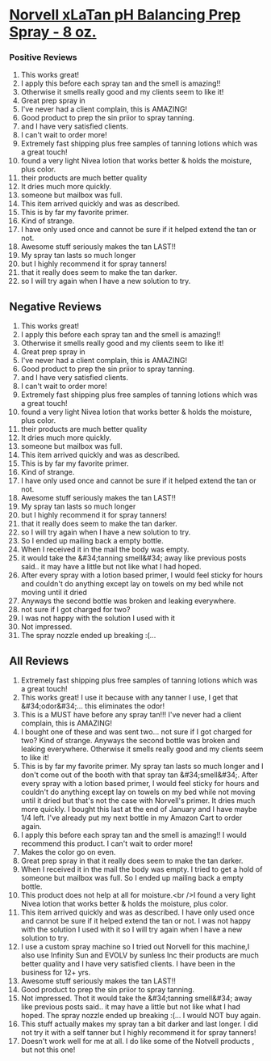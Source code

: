 # [Norvell xLaTan pH Balancing Prep Spray - 8 oz.](https://products.checkmycream.com/products/Norvell-xLaTan-pH-Balancing-Prep-Spray-8-oz..html)

### Positive Reviews

<ol>
      <li>This works great!  </li>
      <li>I apply this before each spray tan and the smell is amazing!!</li>
      <li>Otherwise it smells really good and my clients seem to like it!</li>
      <li>Great prep spray in</li>
      <li>I&#x27;ve never had a client complain, this is AMAZING!</li>
      <li>Good product to prep the sin priior to spray tanning.</li>
      <li>and I have very satisfied clients.</li>
      <li>I can&#x27;t wait to order more!</li>
      <li>Extremely fast shipping plus free samples of tanning lotions which was a great touch!</li>
      <li>found a very light Nivea lotion that works better &amp; holds the moisture, plus color.</li>
      <li>their products are much better quality</li>
      <li>It dries much more quickly.</li>
      <li>someone but mailbox was full.</li>
      <li>This item arrived quickly and was as described.  </li>
      <li>This is by far my favorite primer.</li>
      <li>Kind of strange.</li>
      <li>I have only used once and cannot be sure if it helped extend the tan or not.  </li>
      <li>Awesome stuff seriously makes the tan LAST!!</li>
      <li>My spray tan lasts so much longer</li>
      <li>but I highly recommend it for spray tanners!</li>
      <li>that it really does seem to make the tan darker.</li>
      <li>so I will try again when I have a new solution to try.</li>
</ol>


<h2>Negative Reviews</h2>
<ol>
<li> This works great!  </li>
<li> I apply this before each spray tan and the smell is amazing!!</li>
<li> Otherwise it smells really good and my clients seem to like it!</li>
<li> Great prep spray in</li>
<li> I&#x27;ve never had a client complain, this is AMAZING!</li>
<li> Good product to prep the sin priior to spray tanning.</li>
<li> and I have very satisfied clients.</li>
<li> I can&#x27;t wait to order more!</li>
<li> Extremely fast shipping plus free samples of tanning lotions which was a great touch!</li>
<li> found a very light Nivea lotion that works better &amp; holds the moisture, plus color.</li>
<li> their products are much better quality</li>
<li> It dries much more quickly.</li>
<li> someone but mailbox was full.</li>
<li> This item arrived quickly and was as described.  </li>
<li> This is by far my favorite primer.</li>
<li> Kind of strange.</li>
<li> I have only used once and cannot be sure if it helped extend the tan or not.  </li>
<li> Awesome stuff seriously makes the tan LAST!!</li>
<li> My spray tan lasts so much longer</li>
<li> but I highly recommend it for spray tanners!</li>
<li> that it really does seem to make the tan darker.</li>
<li> so I will try again when I have a new solution to try.</li>
<li> So I ended up mailing back a empty bottle.</li>
<li> When I received it in the mail the body was empty.</li>
<li> it would take the &amp;#34;tanning smell&amp;#34; away like previous posts said.. it may have a little but not like what I had hoped.  </li>
<li> After every spray with a lotion based primer, I would feel sticky for hours and couldn&#x27;t do anything except lay on towels on my bed while not moving until it dried</li>
<li> Anyways the second bottle was broken and leaking everywhere.</li>
<li> not sure if I got charged for two?</li>
<li> I was not happy with the solution I used with it</li>
<li> Not impressed.  </li>
<li> The spray nozzle ended up breaking :(...  </li>
</ol>

<h2>All Reviews</h2>

<ol>
    <li> Extremely fast shipping plus free samples of tanning lotions which was a great touch!</li>
    <li> This works great!  I use it because with any tanner I use, I get that &amp;#34;odor&amp;#34;... this eliminates the odor!</li>
    <li> This is a MUST have before any spray tan!!! I&#x27;ve never had a client complain, this is AMAZING!</li>
    <li> I bought one of these and was sent two... not sure if I got charged for two? Kind of strange. Anyways the second bottle was broken and leaking everywhere. Otherwise it smells really good and my clients seem to like it!</li>
    <li> This is by far my favorite primer. My spray tan lasts so much longer and I don&#x27;t come out of the booth with that spray tan &amp;#34;smell&amp;#34;. After every spray with a lotion based primer, I would feel sticky for hours and couldn&#x27;t do anything except lay on towels on my bed while not moving until it dried but that&#x27;s not the case with Norvell&#x27;s primer. It dries much more quickly. I bought this last at the end of January and I have maybe 1/4 left. I&#x27;ve already put my next bottle in my Amazon Cart to order again.</li>
    <li> I apply this before each spray tan and the smell is amazing!! I would recommend this product. I can&#x27;t wait to order more!</li>
    <li> Makes the color go on even.</li>
    <li> Great prep spray in that it really does seem to make the tan darker.</li>
    <li> When I received it in the mail the body was empty. I tried to get a hold  of  someone but mailbox was full. So I ended up mailing back a empty bottle.</li>
    <li> This product does not help at all for moisture.&lt;br /&gt;I found a very light Nivea lotion that works better &amp; holds the moisture, plus color.</li>
    <li> This item arrived quickly and was as described.  I have only used once and cannot be sure if it helped extend the tan or not.  I was not happy with the solution I used with it so I will try again when I have a new solution to try.</li>
    <li> I use a custom spray machine so I tried out Norvell for this machine,I also use Infinity Sun and EVOLV by sunless Inc their products are much better quality and I have very satisfied clients. I have been in the business for 12+ yrs.</li>
    <li> Awesome stuff seriously makes the tan LAST!!</li>
    <li> Good product to prep the sin priior to spray tanning.</li>
    <li> Not impressed.  Thot it would take the &amp;#34;tanning smell&amp;#34; away like previous posts said.. it may have a little but not like what I had hoped.  The spray nozzle ended up breaking :(...  I would NOT buy again.</li>
    <li> This stuff actually makes my spray tan a bit darker and last longer. I did not try it with a self tanner but I highly recommend it for spray tanners!</li>
    <li> Doesn&#x27;t work well for me at all. I do like some of the Notvell products , but not this one!</li>
</ol>




